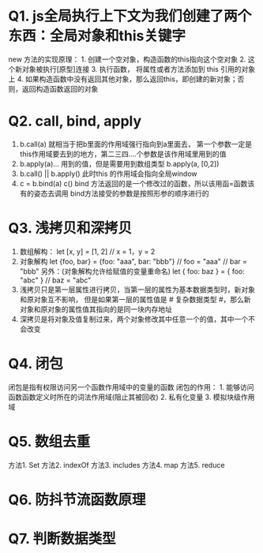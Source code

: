 # Q1. js全局执行上下文为我们创建了两个东西：全局对象和this关键字
  new 方法的实现原理：
    1. 创建一个空对象，构造函数的this指向这个空对象
    2. 这个新对象被执行[原型]连接
    3. 执行函数， 将属性或者方法添加到 this 引用的对象上
    4. 如果构造函数中没有返回其他对象，那么返回this，即创建的新对象；否则，返回构造函数返回的对象

# Q2. call, bind, apply
  1. b.call(a) 就相当于把b里面的作用域强行指向到a里面去，
  第一个参数一定是this作用域要去到的地方，第二三四....个参数是该作用域里用到的值
  2. b.apply(a)... 用到的值，但是需要用到数组类型   b.apply(a, [0,2])
  3. b.call() || b.apply() 此时this 的作用域会指向全局window
  4. c = b.bind(a)
     c()
     bind 方法返回的是一个修改过的函数，所以该用函=函数该有的姿态去调用
     bind方法接受的参数是按照形参的顺序进行的

# Q3. 浅拷贝和深拷贝
  1. 数组解构：
    let [x, y] = [1, 2]
    // x = 1，y = 2
  2. 对象解构
    let {foo, bar} = {foo: "aaa", bar: "bbb"}
    // foo = "aaa"
    // bar = "bbb"
    另外：(对象解构允许给赋值的变量重命名)
    let { foo: baz } = { foo: "abc" }
    // baz = "abc"
  3. 浅拷贝只是第一层属性进行拷贝，当第一层的属性为基本数据类型时，新对象和原对象互不影响，
     但是如果第一层的属性值是 # 复杂数据类型 #，那么新对象和原对象的属性值其指向的是同一块内存地址
  4. 深拷贝是将对象及值复制过来，两个对象修改其中任意一个的值，其中一个不会改变

# Q4. 闭包
  闭包是指有权限访问另一个函数作用域中的变量的函数 
  闭包的作用：
    1. 能够访问函数函数定义时所在的词法作用域(阻止其被回收)
    2. 私有化变量
    3. 模拟块级作用域

# Q5. 数组去重
  方法1. Set
  方法2. indexOf
  方法3. includes
  方法4. map
  方法5. reduce

# Q6. 防抖节流函数原理

# Q7. 判断数据类型